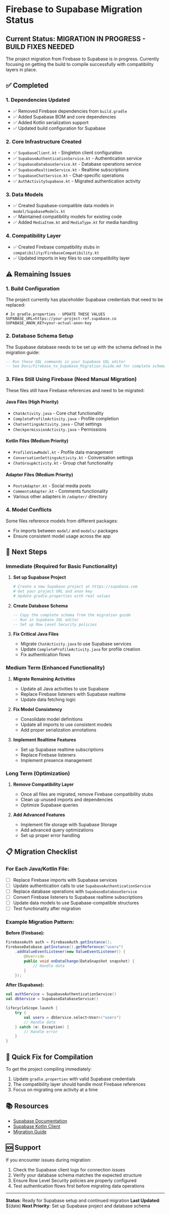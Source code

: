 # Firebase to Supabase Migration Status

## Current Status: MIGRATION IN PROGRESS - BUILD FIXES NEEDED

The project migration from Firebase to Supabase is in progress. Currently focusing on getting the build to compile successfully with compatibility layers in place.

## ✅ Completed

### 1. Dependencies Updated
- ✅ Removed Firebase dependencies from `build.gradle`
- ✅ Added Supabase BOM and core dependencies
- ✅ Added Kotlin serialization support
- ✅ Updated build configuration for Supabase

### 2. Core Infrastructure Created
- ✅ `SupabaseClient.kt` - Singleton client configuration
- ✅ `SupabaseAuthenticationService.kt` - Authentication service
- ✅ `SupabaseDatabaseService.kt` - Database operations service
- ✅ `SupabaseRealtimeService.kt` - Realtime subscriptions
- ✅ `SupabaseChatService.kt` - Chat-specific operations
- ✅ `AuthActivitySupabase.kt` - Migrated authentication activity

### 3. Data Models
- ✅ Created Supabase-compatible data models in `model/SupabaseModels.kt`
- ✅ Maintained compatibility models for existing code
- ✅ Added `MediaItem.kt` and `MediaType.kt` for media handling

### 4. Compatibility Layer
- ✅ Created Firebase compatibility stubs in `compatibility/FirebaseCompatibility.kt`
- ✅ Updated imports in key files to use compatibility layer

## ⚠️ Remaining Issues

### 1. Build Configuration
The project currently has placeholder Supabase credentials that need to be replaced:

```properties
# In gradle.properties - UPDATE THESE VALUES
SUPABASE_URL=https://your-project-ref.supabase.co
SUPABASE_ANON_KEY=your-actual-anon-key
```

### 2. Database Schema Setup
The Supabase database needs to be set up with the schema defined in the migration guide:

```sql
-- Run these SQL commands in your Supabase SQL editor
-- See Docs/Firebase_to_Supabase_Migration_Guide.md for complete schema
```

### 3. Files Still Using Firebase (Need Manual Migration)
These files still have Firebase references and need to be migrated:

#### Java Files (High Priority)
- `ChatActivity.java` - Core chat functionality
- `CompleteProfileActivity.java` - Profile completion
- `ChatsettingsActivity.java` - Chat settings
- `CheckpermissionActivity.java` - Permissions

#### Kotlin Files (Medium Priority)
- `ProfileViewModel.kt` - Profile data management
- `ConversationSettingsActivity.kt` - Conversation settings
- `ChatGroupActivity.kt` - Group chat functionality

#### Adapter Files (Medium Priority)
- `PostsAdapter.kt` - Social media posts
- `CommentsAdapter.kt` - Comments functionality
- Various other adapters in `/adapter/` directory

### 4. Model Conflicts
Some files reference models from different packages:
- Fix imports between `model/` and `models/` packages
- Ensure consistent model usage across the app

## 🚀 Next Steps

### Immediate (Required for Basic Functionality)

1. **Set up Supabase Project**
   ```bash
   # Create a new Supabase project at https://supabase.com
   # Get your project URL and anon key
   # Update gradle.properties with real values
   ```

2. **Create Database Schema**
   ```sql
   -- Copy the complete schema from the migration guide
   -- Run in Supabase SQL editor
   -- Set up Row Level Security policies
   ```

3. **Fix Critical Java Files**
   - Migrate `ChatActivity.java` to use Supabase services
   - Update `CompleteProfileActivity.java` for profile creation
   - Fix authentication flows

### Medium Term (Enhanced Functionality)

1. **Migrate Remaining Activities**
   - Update all Java activities to use Supabase
   - Replace Firebase listeners with Supabase realtime
   - Update data fetching logic

2. **Fix Model Consistency**
   - Consolidate model definitions
   - Update all imports to use consistent models
   - Add proper serialization annotations

3. **Implement Realtime Features**
   - Set up Supabase realtime subscriptions
   - Replace Firebase listeners
   - Implement presence management

### Long Term (Optimization)

1. **Remove Compatibility Layer**
   - Once all files are migrated, remove Firebase compatibility stubs
   - Clean up unused imports and dependencies
   - Optimize Supabase queries

2. **Add Advanced Features**
   - Implement file storage with Supabase Storage
   - Add advanced query optimizations
   - Set up proper error handling

## 📋 Migration Checklist

### For Each Java/Kotlin File:
- [ ] Replace Firebase imports with Supabase services
- [ ] Update authentication calls to use `SupabaseAuthenticationService`
- [ ] Replace database operations with `SupabaseDatabaseService`
- [ ] Convert Firebase listeners to Supabase realtime subscriptions
- [ ] Update data models to use Supabase-compatible structures
- [ ] Test functionality after migration

### Example Migration Pattern:

**Before (Firebase):**
```java
FirebaseAuth auth = FirebaseAuth.getInstance();
FirebaseDatabase.getInstance().getReference("users")
    .addValueEventListener(new ValueEventListener() {
        @Override
        public void onDataChange(DataSnapshot snapshot) {
            // Handle data
        }
    });
```

**After (Supabase):**
```kotlin
val authService = SupabaseAuthenticationService()
val dbService = SupabaseDatabaseService()

lifecycleScope.launch {
    try {
        val users = dbService.select<User>("users")
        // Handle data
    } catch (e: Exception) {
        // Handle error
    }
}
```

## 🔧 Quick Fix for Compilation

To get the project compiling immediately:

1. Update `gradle.properties` with valid Supabase credentials
2. The compatibility layer should handle most Firebase references
3. Focus on migrating one activity at a time

## 📚 Resources

- [Supabase Documentation](https://supabase.com/docs)
- [Supabase Kotlin Client](https://github.com/supabase-community/supabase-kt)
- [Migration Guide](Docs/Firebase_to_Supabase_Migration_Guide.md)

## 🆘 Support

If you encounter issues during migration:
1. Check the Supabase client logs for connection issues
2. Verify your database schema matches the expected structure
3. Ensure Row Level Security policies are properly configured
4. Test authentication flows first before migrating data operations

---

**Status**: Ready for Supabase setup and continued migration
**Last Updated**: $(date)
**Next Priority**: Set up Supabase project and database schema